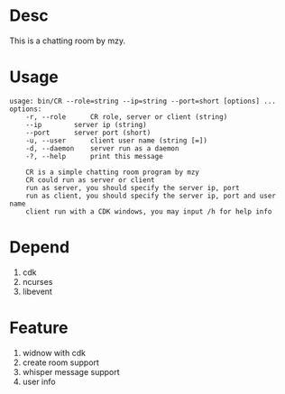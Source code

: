 # Desc
This is a chatting room by mzy.

# Usage
```
usage: bin/CR --role=string --ip=string --port=short [options] ... 
options:
    -r, --role      CR role, server or client (string)
    --ip        server ip (string)
    --port      server port (short)
    -u, --user      client user name (string [=])
    -d, --daemon    server run as a daemon
    -?, --help      print this message

    CR is a simple chatting room program by mzy 
    CR could run as server or client 
    run as server, you should specify the server ip, port 
    run as client, you should specify the server ip, port and user name 
    client run with a CDK windows, you may input /h for help info
```
# Depend
1. cdk
2. ncurses
3. libevent

# Feature
1. widnow with cdk
2. create room support
3. whisper message support
4. user info





